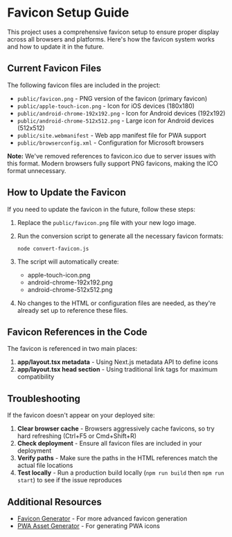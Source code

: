 # Favicon Setup Guide

This project uses a comprehensive favicon setup to ensure proper display across all browsers and platforms. Here's how the favicon system works and how to update it in the future.

## Current Favicon Files

The following favicon files are included in the project:

- `public/favicon.png` - PNG version of the favicon (primary favicon)
- `public/apple-touch-icon.png` - Icon for iOS devices (180x180)
- `public/android-chrome-192x192.png` - Icon for Android devices (192x192)
- `public/android-chrome-512x512.png` - Large icon for Android devices (512x512)
- `public/site.webmanifest` - Web app manifest file for PWA support
- `public/browserconfig.xml` - Configuration for Microsoft browsers

**Note:** We've removed references to favicon.ico due to server issues with this format. Modern browsers fully support PNG favicons, making the ICO format unnecessary.

## How to Update the Favicon

If you need to update the favicon in the future, follow these steps:

1. Replace the `public/favicon.png` file with your new logo image.

2. Run the conversion script to generate all the necessary favicon formats:
   ```
   node convert-favicon.js
   ```

3. The script will automatically create:
   - apple-touch-icon.png
   - android-chrome-192x192.png
   - android-chrome-512x512.png

4. No changes to the HTML or configuration files are needed, as they're already set up to reference these files.

## Favicon References in the Code

The favicon is referenced in two main places:

1. **app/layout.tsx metadata** - Using Next.js metadata API to define icons
2. **app/layout.tsx head section** - Using traditional link tags for maximum compatibility

## Troubleshooting

If the favicon doesn't appear on your deployed site:

1. **Clear browser cache** - Browsers aggressively cache favicons, so try hard refreshing (Ctrl+F5 or Cmd+Shift+R)
2. **Check deployment** - Ensure all favicon files are included in your deployment
3. **Verify paths** - Make sure the paths in the HTML references match the actual file locations
4. **Test locally** - Run a production build locally (`npm run build` then `npm run start`) to see if the issue reproduces

## Additional Resources

- [Favicon Generator](https://realfavicongenerator.net/) - For more advanced favicon generation
- [PWA Asset Generator](https://github.com/onderceylan/pwa-asset-generator) - For generating PWA icons
